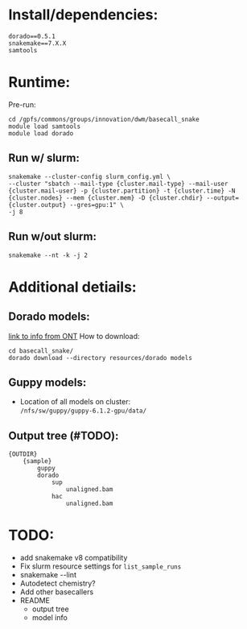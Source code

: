 
# Install/dependencies:
```
dorado==0.5.1
snakemake==7.X.X
samtools
```

# Runtime:
Pre-run:
```
cd /gpfs/commons/groups/innovation/dwm/basecall_snake
module load samtools
module load dorado
```
<!-- module load guppy/6.1.2-gpu
module load cuda/11.3.1 -->

## Run w/ slurm:
```
snakemake --cluster-config slurm_config.yml \
--cluster "sbatch --mail-type {cluster.mail-type} --mail-user {cluster.mail-user} -p {cluster.partition} -t {cluster.time} -N {cluster.nodes} --mem {cluster.mem} -D {cluster.chdir} --output={cluster.output} --gres=gpu:1" \
-j 8
```

## Run w/out slurm:
```
snakemake --nt -k -j 2
```

# Additional detiails:
## Dorado models:
[link to info from ONT](TODO)
How to download:
```
cd basecall_snake/
dorado download --directory resources/dorado models
```

## Guppy models:
- Location of all models on cluster:  
    `/nfs/sw/guppy/guppy-6.1.2-gpu/data/`

## Output tree (#TODO):
```
{OUTDIR}
    {sample}
        guppy
        dorado
            sup
                unaligned.bam
            hac
                unaligned.bam
```

# TODO:
- add snakemake v8 compatibility
- Fix slurm resource settings for `list_sample_runs`
- snakemake --lint
- Autodetect chemistry?
- Add other basecallers
- README
  - output tree
  - model info